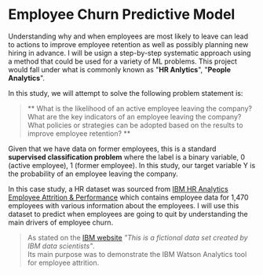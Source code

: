# Employee Churn Predictive Model
Understanding why and when employees are most likely to leave can lead to actions to improve employee retention as well as possibly planning new hiring in advance. I will be usign a step-by-step systematic approach using a method that could be used for a variety of ML problems. This project would fall under what is commonly known as "**HR Anlytics**", "**People Analytics**". <br>

In this study, we will attempt to solve the following problem statement is: <br>
> ** What is the likelihood of an active employee leaving the company? <br>
What are the key indicators of an employee leaving the company? <br>
What policies or strategies can be adopted based on the results to improve employee retention? **

Given that we have data on former employees, this is a standard **supervised classification problem** where the label is a binary variable, 0 (active employee), 1 (former employee). In this study, our target variable Y is the probability of an employee leaving the company. <br>

In this case study, a HR dataset was sourced from [IBM HR Analytics Employee Attrition & Performance](https://www.ibm.com/communities/analytics/watson-analytics-blog/hr-employee-attrition/) which contains employee data for 1,470 employees with various information about the employees. I will use this dataset to predict when employees are going to quit by understanding the main drivers of employee churn. <br>

> As stated on the [IBM website](https://www.ibm.com/communities/analytics/watson-analytics-blog/hr-employee-attrition/) *"This is a fictional data set created by IBM data scientists"*. <br>
Its main purpose was to demonstrate the IBM Watson Analytics tool for employee attrition.
